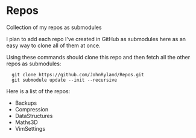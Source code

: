 
# Repos

Collection of my repos as submodules

I plan to add each repo I've created in GitHub as submodules here as an easy way to clone all of them at once.

Using these commands should clone this repo and then fetch all the other repos as submodules:


```
  git clone https://github.com/JohnRyland/Repos.git
  git submodule update --init --recursive
```

Here is a list of the repos:

  - Backups
  - Compression
  - DataStructures
  - Maths3D
  - VimSettings


